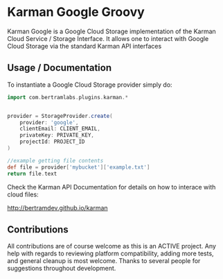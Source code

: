 Karman Google Groovy
=================

Karman Google is a Google Cloud Storage implementation of the Karman Cloud Service / Storage Interface. It allows one to interact with Google Cloud Storage via the standard Karman API interfaces


Usage / Documentation
---------------------

To instantiate a Google Cloud Storage provider simply do:

```groovy
import com.bertramlabs.plugins.karman.*


provider = StorageProvider.create(
    provider: 'google',
    clientEmail: CLIENT_EMAIL,
    privateKey: PRIVATE_KEY,
    projectId: PROJECT_ID
)

//example getting file contents
def file = provider['mybucket']['example.txt']
return file.text
```

Check the Karman API Documentation for details on how to interace with cloud files:

http://bertramdev.github.io/karman


Contributions
-------------
All contributions are of course welcome as this is an ACTIVE project. Any help with regards to reviewing platform compatibility, adding more tests, and general cleanup is most welcome.
Thanks to several people for suggestions throughout development.